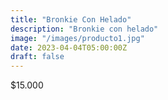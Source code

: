 ```yaml
---
title: "Bronkie Con Helado"
description: "Bronkie con helado"
image: "/images/producto1.jpg"
date: 2023-04-04T05:00:00Z
draft: false
---
```


$15.000
